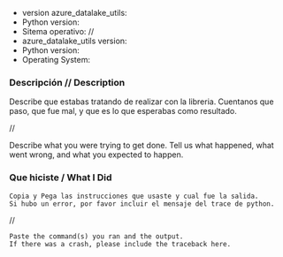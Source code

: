 * version azure_datalake_utils:
* Python version:
* Sitema operativo:
//
* azure_datalake_utils version:
* Python version:
* Operating System:

### Descripción // Description

Describe que estabas tratando de realizar con la libreria.
Cuentanos que paso, que fue mal, y que es lo que esperabas como resultado.

//

Describe what you were trying to get done.
Tell us what happened, what went wrong, and what you expected to happen.

### Que hiciste / What I Did

```
Copia y Pega las instrucciones que usaste y cual fue la salida.
Si hubo un error, por favor incluir el mensaje del trace de python.
```
//

```
Paste the command(s) you ran and the output.
If there was a crash, please include the traceback here.
```
